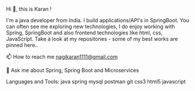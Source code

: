Hi 👋, this is Karan !

I'm a java developer from India. I build applications/API's in SpringBoot. You can often see me exploring new technologies, I do enjoy working with Spring, SpringBoot and also frontend technologies like html, css, JavaScript. Take a look at my repositories - some of my best works are pinned here..

📫 How to reach me nagikaran1111@gmail.com

💬 Ask me about Spring, Spring Boot and Microservices

Languages and Tools:
java spring mysql postman git css3 html5 javascript
